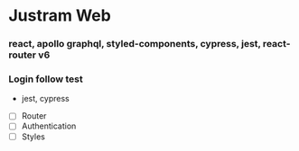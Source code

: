 # Justram Web

### react, apollo graphql, styled-components, cypress, jest, react-router v6

### Login follow test

- jest, cypress

- [ ] Router
- [ ] Authentication
- [ ] Styles
